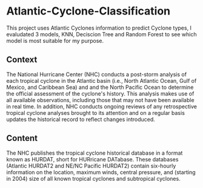 # Atlantic-Cyclone-Classification

This project uses Atlantic Cyclones information to predict Cyclone types, I evaludated 3 models, KNN, Deciscion Tree and Random Forest to see which model is most suitable for my purpose. 

## Context

The National Hurricane Center (NHC) conducts a post-storm analysis of each tropical cyclone in the Atlantic
basin (i.e., North Atlantic Ocean, Gulf of Mexico, and Caribbean Sea) and and the North Pacific Ocean to determine the official assessment of the cyclone's history. This analysis makes use of all available observations, including those that may not have been available in real time. In addition, NHC conducts ongoing reviews of any retrospective tropical cyclone analyses brought to its attention and on a regular basis updates the historical record to reflect
changes introduced.

## Content

The NHC publishes the tropical cyclone historical database in a format known as HURDAT, short for HURricane DATabase. These databases (Atlantic HURDAT2 and NE/NC Pacific HURDAT2) contain six-hourly information on the location, maximum winds, central pressure, and (starting in 2004) size of all known tropical cyclones and subtropical cyclones.


